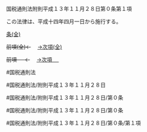 国税通則法附則平成１３年１１月２８日第０条第１項

この法律は、平成十四年四月一日から施行する。

[条(全)](国税通則法＿＿＿＿附則平成１３年１１月２８日第０条_.md)

~~前項(全)←~~　  [→次項(全)](国税通則法＿＿＿＿附則平成１３年１１月２８日第０条第２項_.md)

~~前項 　 ←~~　  [→次項 　 ](国税通則法＿＿＿＿附則平成１３年１１月２８日第０条第２項.md)



#国税通則法

#国税通則法/附則平成１３年１１月２８日

#国税通則法/附則平成１３年１１月２８日/第０条

#国税通則法/附則平成１３年１１月２８日/第０条

#国税通則法/附則平成１３年１１月２８日/第０条/第１項

